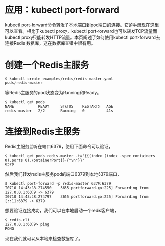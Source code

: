 
# 应用：kubectl port-forward

kubectl port-forward命令转发了本地端口到pod端口的连接。它的手册现在这里可以查看。相比于kubectl proxy，kubectl port-forward也可以转发TCP流量而kubectl proxy只能转发HTTP流量。本页阐述了如何使用kubectl port-forward去连接Redis 数据库，这在数据库查错中很有用。

# 创建一个Redis主服务

```
$ kubectl create examples/redis/redis-master.yaml
pods/redis-master

```
等Redis主服务的pod状态变为Running和Ready。
```
$ kubectl get pods
NAME           READY     STATUS    RESTARTS   AGE
redis-master   2/2       Running   0          41s

```

# 连接到Redis主服务

Redis主服务监听在端口6379，使用下面命令可以验证，
```
$ kubectl get pods redis-master -t='{{(index (index .spec.containers 0).ports 0).containerPort}}{{"\n"}}'
6379

```
然后我们转发redis主服务pod的端口6379到本地6379端口，
```
$ kubectl port-forward -p redis-master 6379:6379
I0710 14:43:38.274550    3655 portforward.go:225] Forwarding from 127.0.0.1:6379 -> 6379
I0710 14:43:38.274797    3655 portforward.go:225] Forwarding from [::1]:6379 -> 6379

```
想要验证连接成功，我们可以在本地启动一个redis客户端，
```
$ redis-cli
127.0.0.1:6379> ping
PONG

```
现在我们就可以从本地来检查数据库了。
